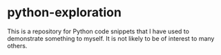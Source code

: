 # python-exploration

This is a repository for Python code snippets that I have used to demonstrate
something to myself. It is not likely to be of interest to many others.
